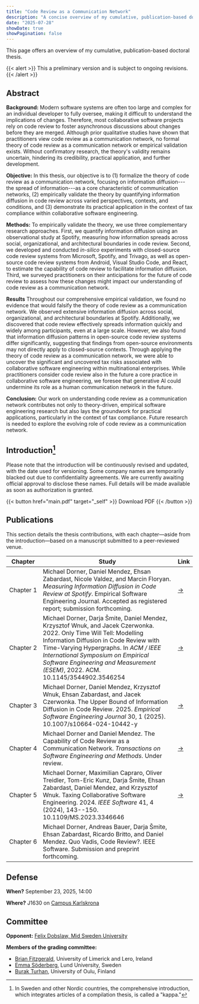 ```yaml
---
title: "Code Review as a Communication Network"
description: "A concise overview of my cumulative, publication-based doctoral thesis on code review as a communication network"
date: "2025-07-28"
showDate: true
showPagination: false
---
```


This page offers an overview of my cumulative, publication-based doctoral thesis.

{{< alert >}}
This a preliminary version and is subject to ongoing revisions.
{{< /alert >}}

## Abstract

**Background:** Modern software systems are often too large and complex for an individual developer to fully oversee, making it difficult to understand the implications of changes. Therefore, most collaborative software projects rely on code review to foster asynchronous discussions about changes before they are merged. Although prior qualitative studies have shown that practitioners view code review as a communication network, no formal theory of code review as a communication network or empirical validation exists. Without confirmatory research, the theory's validity remains uncertain, hindering its credibility, practical application, and further development.

**Objective:** In this thesis, our objective is to (1) formalize the theory of code review as a communication network, focusing on information diffusion---the spread of information---as a core characteristic of communication networks, (2) empirically validate the theory by quantifying information diffusion in code review across varied perspectives, contexts, and conditions, and (3) demonstrate its practical application in the context of tax compliance within collaborative software engineering.

**Methods:** To empirically validate the theory, we use three complementary research approaches. First, we quantify information diffusion using an observational study at Spotify, measuring how information spreads across social, organizational, and architectural boundaries in code review. Second, we developed and conducted *in-silico* experiments with closed-source code review systems from Microsoft, Spotify, and Trivago, as well as open-source code review systems from Android, Visual Studio Code, and React, to estimate the capability of code review to facilitate information diffusion. Third, we surveyed practitioners on their anticipations for the future of code review to assess how these changes might impact our understanding of code review as a communication network.

**Results** Throughout our comprehensive empirical validation, we found no evidence that would falsify the theory of code review as a communication network. We observed extensive information diffusion across social, organizational, and architectural boundaries at Spotify. Additionally, we discovered that code review effectively spreads information quickly and widely among participants, even at a large scale. However, we also found that information diffusion patterns in open-source code review systems differ significantly, suggesting that findings from open-source environments may not directly apply to closed-source contexts. Through applying the theory of code review as a communication network, we were able to uncover the significant and uncovered tax risks associated with collaborative software engineering within multinational enterprises. While practitioners consider code review also in the future a core practice in collaborative software engineering, we foresee that generative AI could undermine its role as a human communication network in the future.

**Conclusion:** Our work on understanding code review as a communication network contributes not only to theory-driven, empirical software engineering research but also lays the groundwork for practical applications, particularly in the context of tax compliance. Future research is needed to explore the evolving role of code review as a communication network.

## Introduction[^1]

[^1]: In Sweden and other Nordic countries, the comprehensive introduction, which integrates articles of a compilation thesis, is called a "kappa."

Please note that the introduction will be continuously revised and updated, with the date used for versioning. Some company names are temporarily blacked out due to confidentiality agreements. We are currently awaiting official approval to disclose these names. Full details will be made available as soon as authorization is granted.

{{< button href="main.pdf" target="_self" >}}
Download PDF
{{< /button >}}

## Publications

This section details the thesis contributions, with each chapter—aside from the introduction—based on a manuscript submitted to a peer-reviewed venue.

| Chapter | Study | Link |
|---|---|---|
| Chapter&nbsp;1 | Michael Dorner, Daniel Mendez, Ehsan Zabardast, Nicole Valdez, and Marcin Floryan. *Measuring Information Diffusion in Code Review at Spotify*. Empirical Software Engineering Journal. Accepted as registered report; submission forthcoming. | <a href="/publications/measuring-information-diffusion-in-code-review-at-spotify/" target="_blank" rel="noopener">→</a> |
| Chapter&nbsp;2 | Michael Dorner, Darja Šmite, Daniel Mendez, Krzysztof Wnuk, and Jacek Czerwonka. 2022. Only Time Will Tell: Modelling Information Diffusion in Code Review with Time-Varying Hypergraphs. In *ACM / IEEE International Symposium on Empirical Software Engineering and Measurement (ESEM)*, 2022. ACM. 10.1145/3544902.3546254 | <a href="/publications/only-time-will-tell/" target="_blank" rel="noopener">→</a> |
| Chapter&nbsp;3 | Michael Dorner, Daniel Mendez, Krzysztof Wnuk, Ehsan Zabardast, and Jacek Czerwonka. The Upper Bound of Information Diffusion in Code Review. 2025. *Empirical Software Engineering Journal* 30, 1 (2025). 10.1007/s10664-024-10442-y | <a href="/publications/upper-bound-of-information-diffusion-in-code-review/" target="_blank" rel="noopener">→</a> |
| Chapter&nbsp;4 | Michael Dorner and Daniel Mendez. The Capability of Code Review as a Communication Network. *Transactions on Software Engineering and Methods*. Under review. | <a href="/publications/capability-of-code-review-as-a-communication-network" target="_blank" rel="noopener">→</a> |
| Chapter&nbsp;5 | Michael Dorner, Maximilian Capraro, Oliver Treidler, Tom-Eric Kunz, Darja Šmite, Ehsan Zabardast, Daniel Mendez, and Krzysztof Wnuk. Taxing Collaborative Software Engineering. 2024. *IEEE Software* 41, 4 (2024), 143--150. 10.1109/MS.2023.3346646 | <a href="/publications/taxing-collaborative-software-engineering/" target="_blank" rel="noopener">→</a> |
| Chapter&nbsp;6 | Michael Dorner, Andreas Bauer, Darja Šmite, Ehsan Zabardast, Ricardo Britto, and Daniel Mendez. Quo Vadis, Code Review?. IEEE Software. Submission and preprint forthcoming. |  |

## Defense

**When?** September 23, 2025, 14:00

**Where?** J1630 on [Campus Karlskrona](https://www.bth.se/eng/about-bth/this-is-bth/maps-and-premises-2/)

## Committee

**Opponent:** [Felix Dobslaw, Mid Sweden University](https://www.miun.se/en/personnel/d/felixdobslaw/)

**Members of the grading committee:**

- [Brian Fitzgerald](https://lero.ie/people/brian-fitzgerald), University of Limerick and Lero, Ireland
- [Emma Söderberg](https://portal.research.lu.se/en/persons/emma-söderberg), Lund University, Sweden
- [Burak Turhan](https://turhanb.net), University of Oulu, Finland
